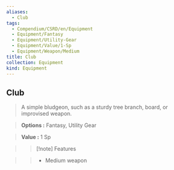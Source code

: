 ```yaml
---
aliases:
  - Club
tags:
  - Compendium/CSRD/en/Equipment
  - Equipment/Fantasy
  - Equipment/Utility-Gear
  - Equipment/Value/1-Sp
  - Equipment/Weapon/Medium
title: Club
collection: Equipment
kind: Equipment
---
```

## Club    
    
>A simple bludgeon, such as a sturdy tree branch, board, or improvised weapon.    
> **Options :** Fantasy, Utility Gear    
> **Value :** 1 Sp    
>>[!note] Features    
>> - Medium weapon